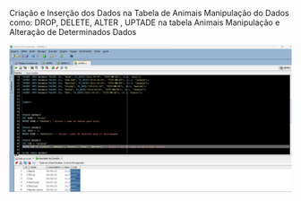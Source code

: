 Criação e Inserção dos Dados na Tabela de Animais
Manipulação do Dados como: DROP, DELETE, ALTER , UPTADE na tabela Animais
Manipulação e Alteração de Determinados Dados

![Código SQL](Tabela_Animais.png)

